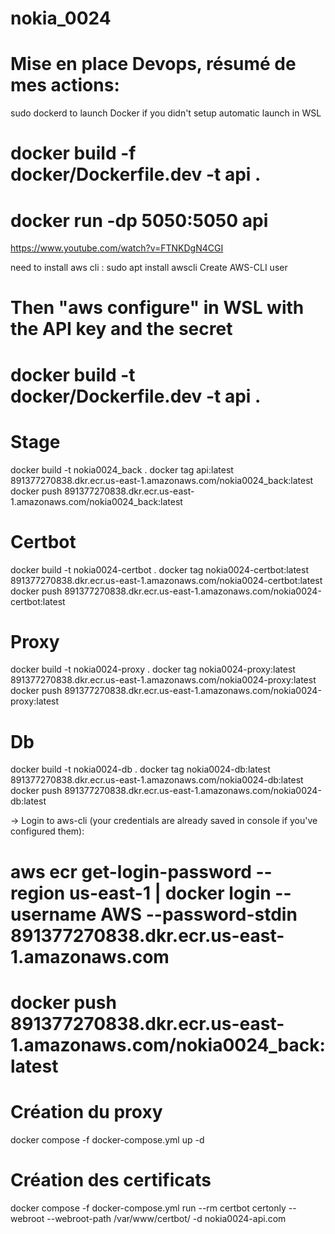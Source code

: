 # nokia_0024

# Mise en place Devops, résumé de mes actions:

sudo dockerd to launch Docker if you didn't setup automatic launch in WSL

# docker build -f docker/Dockerfile.dev -t api .

# docker run -dp 5050:5050 api

https://www.youtube.com/watch?v=FTNKDgN4CGI

need to install aws cli : sudo apt install awscli
Create AWS-CLI user

# Then "aws configure" in WSL with the API key and the secret

# docker build -t docker/Dockerfile.dev -t api .

# Stage
docker build -t nokia0024_back .
docker tag api:latest 891377270838.dkr.ecr.us-east-1.amazonaws.com/nokia0024_back:latest
docker push 891377270838.dkr.ecr.us-east-1.amazonaws.com/nokia0024_back:latest

# Certbot
docker build -t nokia0024-certbot .
docker tag nokia0024-certbot:latest 891377270838.dkr.ecr.us-east-1.amazonaws.com/nokia0024-certbot:latest
docker push 891377270838.dkr.ecr.us-east-1.amazonaws.com/nokia0024-certbot:latest

# Proxy
docker build -t nokia0024-proxy .
docker tag nokia0024-proxy:latest 891377270838.dkr.ecr.us-east-1.amazonaws.com/nokia0024-proxy:latest
docker push 891377270838.dkr.ecr.us-east-1.amazonaws.com/nokia0024-proxy:latest

# Db
docker build -t nokia0024-db .
docker tag nokia0024-db:latest 891377270838.dkr.ecr.us-east-1.amazonaws.com/nokia0024-db:latest
docker push 891377270838.dkr.ecr.us-east-1.amazonaws.com/nokia0024-db:latest

-> Login to aws-cli (your credentials are already saved in console if you've configured them):

# aws ecr get-login-password --region us-east-1 | docker login --username AWS --password-stdin 891377270838.dkr.ecr.us-east-1.amazonaws.com

# docker push 891377270838.dkr.ecr.us-east-1.amazonaws.com/nokia0024_back:latest

# Création du proxy
docker compose -f docker-compose.yml up -d

# Création des certificats
docker compose -f docker-compose.yml run --rm  certbot certonly --webroot --webroot-path /var/www/certbot/ -d nokia0024-api.com

